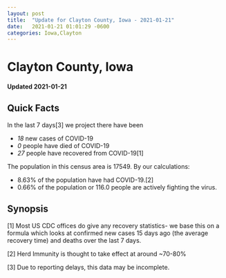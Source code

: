 ```yaml
---
layout: post
title:  "Update for Clayton County, Iowa - 2021-01-21"
date:   2021-01-21 01:01:29 -0600
categories: Iowa,Clayton
---
```


# Clayton County, Iowa
#### Updated 2021-01-21

## Quick Facts

In the last 7 days[3] we project there have been
- *18* new cases of COVID-19
- *0* people have died of COVID-19
- *27* people have recovered from COVID-19[1]

The population in this census area is 17549. By our calculations:
- 8.63% of the population have had COVID-19.[2]
- 0.66% of the population or 116.0 people are actively fighting the virus.

## Synopsis




[1] Most US CDC offices do give any recovery statistics- we base this on a formula which looks at confirmed new cases
15 days ago (the average recovery time) and deaths over the last 7 days.

[2] Herd Immunity is thought to take effect at around ~70-80%

[3] Due to reporting delays, this data may be incomplete.
 
    